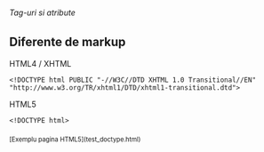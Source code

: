 ###### Tag-uri si atribute
## Diferente de markup

HTML4 / XHTML
```
<!DOCTYPE html PUBLIC "-//W3C//DTD XHTML 1.0 Transitional//EN"
"http://www.w3.org/TR/xhtml1/DTD/xhtml1-transitional.dtd">
```

HTML5
```
<!DOCTYPE html>
```

<p style="margin-top:20px; font-size:80%;">[Exemplu pagina HTML5](test_doctype.html)</p>